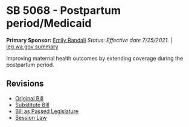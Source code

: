 # SB 5068 - Postpartum period/Medicaid
**Primary Sponsor:** [Emily Randall](/person/leg/randall_em.md)
*Status: Effective date 7/25/2021.* | [leg.wa.gov summary](https://app.leg.wa.gov/billsummary?BillNumber=5068&Year=2021)

Improving maternal health outcomes by extending coverage during the postpartum period.

## Revisions
* [Original Bill](1/)
* [Substitute Bill](S/)
* [Bill as Passed Legislature](S.PL/)
* [Session Law](S.SL/)